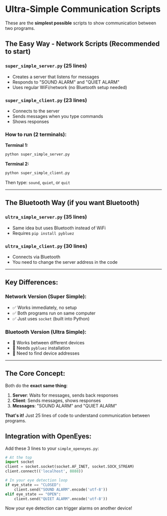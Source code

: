 # Ultra-Simple Communication Scripts

These are the **simplest possible** scripts to show communication between two
programs.

## The Easy Way - Network Scripts (Recommended to start)

### `super_simple_server.py` (25 lines)

- Creates a server that listens for messages
- Responds to "SOUND ALARM" and "QUIET ALARM"
- Uses regular WiFi/network (no Bluetooth setup needed)

### `super_simple_client.py` (23 lines)

- Connects to the server
- Sends messages when you type commands
- Shows responses

### How to run (2 terminals):

**Terminal 1:**

```bash
python super_simple_server.py
```

**Terminal 2:**

```bash
python super_simple_client.py
```

Then type: `sound`, `quiet`, or `quit`

---

## The Bluetooth Way (if you want Bluetooth)

### `ultra_simple_server.py` (35 lines)

- Same idea but uses Bluetooth instead of WiFi
- Requires `pip install pybluez`

### `ultra_simple_client.py` (30 lines)

- Connects via Bluetooth
- You need to change the server address in the code

---

## Key Differences:

### Network Version (Super Simple):

- ✅ Works immediately, no setup
- ✅ Both programs run on same computer
- ✅ Just uses `socket` (built into Python)

### Bluetooth Version (Ultra Simple):

- 📱 Works between different devices
- 🔧 Needs `pybluez` installation
- 📍 Need to find device addresses

---

## The Core Concept:

Both do the **exact same thing**:

1. **Server**: Waits for messages, sends back responses
2. **Client**: Sends messages, shows responses
3. **Messages**: "SOUND ALARM" and "QUIET ALARM"

**That's it!** Just 25 lines of code to understand communication between
programs.

## Integration with OpenEyes:

Add these 3 lines to your `simple_openeyes.py`:

```python
# At the top
import socket
client = socket.socket(socket.AF_INET, socket.SOCK_STREAM)
client.connect(('localhost', 8888))

# In your eye detection loop
if eye_state == "CLOSED":
    client.send("SOUND ALARM".encode('utf-8'))
elif eye_state == "OPEN":  
    client.send("QUIET ALARM".encode('utf-8'))
```

Now your eye detection can trigger alarms on another device!
